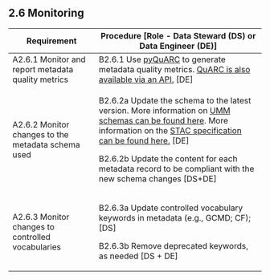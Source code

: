 **2.6 Monitoring**
------------------

<table>
<thead>
<tr class="header">
<th><strong>Requirement</strong></th>
<th><strong>Procedure</strong> [Role - Data Steward (DS) or Data Engineer (DE)]</th>
</tr>
</thead>
<tbody>
<tr class="odd">
<td>A2.6.1 Monitor and report metadata quality metrics</td>
<td>B2.6.1 Use <a href="https://github.com/NASA-IMPACT/pyQuARC"><span class="underline">pyQuARC</span></a> to generate metadata quality metrics. <a href="https://quarc.nasa-impact.net/docs/#/default/post_validate"><span class="underline">QuARC is also available via an API.</span></a> [DE]</td>
</tr>
<tr class="even">
<td>A2.6.2 Monitor changes to the metadata schema used</td>
<td><p>B2.6.2a Update the schema to the latest version. More information on <a href="https://wiki.earthdata.nasa.gov/pages/viewpage.action?pageId=210801058"><span class="underline">UMM schemas can be found here</span></a>. More information on the <a href="https://github.com/radiantearth/stac-spec"><span class="underline">STAC specification can be found here.</span></a> [DE]</p>
<p>B2.6.2b Update the content for each metadata record to be compliant with the new schema changes [DS+DE]</p></td>
</tr>
<tr class="odd">
<td>A2.6.3 Monitor changes to controlled vocabularies</td>
<td><p>B2.6.3a Update controlled vocabulary keywords in metadata (e.g., GCMD; CF); [DS]</p>
<p>B2.6.3b Remove deprecated keywords, as needed [DS + DE]</p></td>
</tr>
</tbody>
</table>
